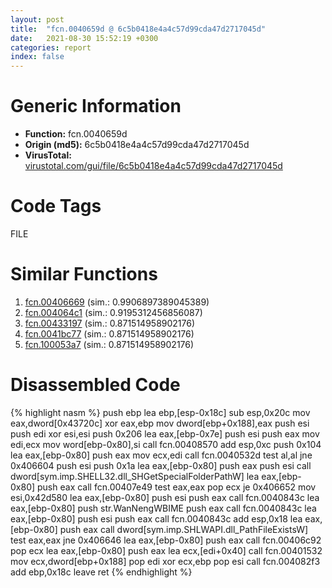 ```yaml
---
layout: post
title:  "fcn.0040659d @ 6c5b0418e4a4c57d99cda47d2717045d"
date:   2021-08-30 15:52:19 +0300
categories: report
index: false
---
```


# Generic Information
- **Function:** fcn.0040659d
- **Origin (md5):** 6c5b0418e4a4c57d99cda47d2717045d
- **VirusTotal:** [virustotal.com/gui/file/6c5b0418e4a4c57d99cda47d2717045d][virustotal_ref]

# Code Tags
<span class="tag" id="FILE">FILE</span>


# Similar Functions

1. [fcn.00406669][similar_1_ref] (sim.: 0.9906897389045389)
2. [fcn.004064c1][similar_2_ref] (sim.: 0.9195312456856087)
3. [fcn.00433197][similar_3_ref] (sim.: 0.871514958902176)
4. [fcn.0041bc77][similar_4_ref] (sim.: 0.871514958902176)
5. [fcn.100053a7][similar_5_ref] (sim.: 0.871514958902176)


# Disassembled Code

{% highlight nasm %}
push ebp
lea ebp,[esp-0x18c]
sub esp,0x20c
mov eax,dword[0x43720c]
xor eax,ebp
mov dword[ebp+0x188],eax
push esi
push edi
xor esi,esi
push 0x206
lea eax,[ebp-0x7e]
push esi
push eax
mov edi,ecx
mov word[ebp-0x80],si
call fcn.00408570
add esp,0xc
push 0x104
lea eax,[ebp-0x80]
push eax
mov ecx,edi
call fcn.0040532d
test al,al
jne 0x406604
push esi
push 0x1a
lea eax,[ebp-0x80]
push eax
push esi
call dword[sym.imp.SHELL32.dll_SHGetSpecialFolderPathW]
lea eax,[ebp-0x80]
push eax
call fcn.00407e49
test eax,eax
pop ecx
je 0x406652
mov esi,0x42d580
lea eax,[ebp-0x80]
push esi
push eax
call fcn.0040843c
lea eax,[ebp-0x80]
push str.WanNengWBIME
push eax
call fcn.0040843c
lea eax,[ebp-0x80]
push esi
push eax
call fcn.0040843c
add esp,0x18
lea eax,[ebp-0x80]
push eax
call dword[sym.imp.SHLWAPI.dll_PathFileExistsW]
test eax,eax
jne 0x406646
lea eax,[ebp-0x80]
push eax
call fcn.00406c92
pop ecx
lea eax,[ebp-0x80]
push eax
lea ecx,[edi+0x40]
call fcn.00401532
mov ecx,dword[ebp+0x188]
pop edi
xor ecx,ebp
pop esi
call fcn.004082f3
add ebp,0x18c
leave
ret
{% endhighlight %}


[similar_1_ref]: /report/fcn.00406669@6c5b0418e4a4c57d99cda47d2717045d
[similar_2_ref]: /report/fcn.004064c1@6c5b0418e4a4c57d99cda47d2717045d
[similar_3_ref]: /report/fcn.00433197@44e1ffcf4e71f4505c09d520fd75f1e4
[similar_4_ref]: /report/fcn.0041bc77@7b00dd8f2abf54a73bfb09681334ff78
[similar_5_ref]: /report/fcn.100053a7@481b545f5c18f2fce1caac67ddc419e8
[virustotal_ref]: https://www.virustotal.com/gui/file/6c5b0418e4a4c57d99cda47d2717045d